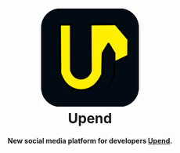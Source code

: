 <h1 align="center">
  <br>
  <a href="https://github.com/Upend-Inc"><img src="https://github.com/Upend-Inc/.github/blob/main/Upend.png" alt="Upend" width="200"></a>
  <br>
  Upend
  <br>
</h1>

<h4 align="center">New social media platform for developers <a href="https://github.com/Upend-Inc" target="_blank">Upend</a>.</h4>

